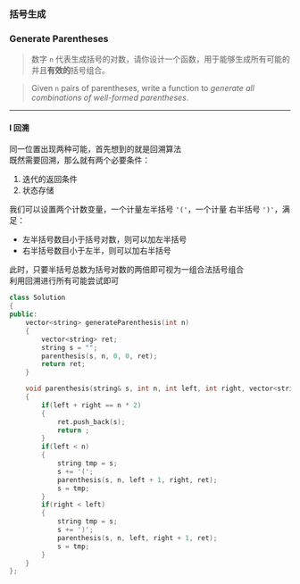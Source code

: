 ### 括号生成
### Generate Parentheses

> 数字 `n` 代表生成括号的对数，请你设计一个函数，用于能够生成所有可能的并且**有效的**括号组合。

> Given `n` pairs of parentheses, write a function to *generate all combinations of well-formed parentheses*.

----------

#### I 回溯

同一位置出现两种可能，首先想到的就是回溯算法  
既然需要回溯，那么就有两个必要条件：
1. 迭代的返回条件
2. 状态存储

我们可以设置两个计数变量，一个计量左半括号 `'('`，一个计量 右半括号 `')'`，满足：  
- 左半括号数目小于括号对数，则可以加左半括号
- 右半括号数目小于左半，则可以加右半括号

此时，只要半括号总数为括号对数的两倍即可视为一组合法括号组合  
利用回溯进行所有可能尝试即可

```cpp
class Solution 
{
public:
    vector<string> generateParenthesis(int n) 
    {
        vector<string> ret;
        string s = "";
        parenthesis(s, n, 0, 0, ret);
        return ret;
    }

    void parenthesis(string& s, int n, int left, int right, vector<string>& ret)
    {
        if(left + right == n * 2)
        {
            ret.push_back(s);
            return ;
        }
        if(left < n)
        {
            string tmp = s;
            s += '(';
            parenthesis(s, n, left + 1, right, ret);
            s = tmp;
        }
        if(right < left)
        {
            string tmp = s;
            s += ')';
            parenthesis(s, n, left, right + 1, ret);
            s = tmp;
        }
    }
};
```
